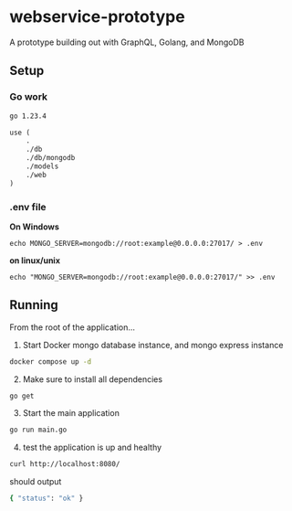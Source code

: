 # webservice-prototype

A prototype building out with GraphQL, Golang, and MongoDB

## Setup

### Go work

```txt
go 1.23.4

use (
	.
	./db
	./db/mongodb
	./models
	./web
)
```

### .env file

**On Windows**

```dotenv
echo MONGO_SERVER=mongodb://root:example@0.0.0.0:27017/ > .env
```

**on linux/unix**

```dotenv
echo "MONGO_SERVER=mongodb://root:example@0.0.0.0:27017/" >> .env
```

## Running

From the root of the application...

1. Start Docker mongo database instance, and mongo express instance

```sh
docker compose up -d
```
2. Make sure to install all dependencies

```sh
go get
```

3. Start the main application

```sh
go run main.go
```

4. test the application is up and healthy

```sh
curl http://localhost:8080/
```

should output

```sh
{ "status": "ok" }
```

